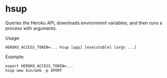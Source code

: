 # hsup

Queries the Heroku API, downloads environment variables, and then runs
a process with arguments.

Usage:

    HEROKU_ACCESS_TOKEN=... hsup [app] [executable] [args ...]

Example:

    export HEROKU_ACCESS_TOKEN=...
    hsup www bin/web -p $PORT
